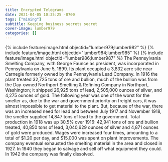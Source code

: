```yaml
---
title: Encrypted Telegrams
date: 2021-04-05 10:35:25 -0700
tags: ["mining"]
subtitle: Keeping business secrets secret
cover-image: lumber979
categories: []
---
```

{% include feature/image.html objectid="lumber979;lumber982" %}
{% include feature/image.html objectid="lumber984;lumber985" %}
{% include feature/image.html objectid="lumber986;lumber987" %}
The Pennsylvania Smelting Company, with George Faunce as president, was incorporated in Pennsylvania on June 5, 1899. Its plant occupied a 3,832 acre site near Carnegie formerly owned by the Pennsylvania Lead Company. In 1916 the plant treated 32,725 tons of ore and bullion, much of the bullion was from the Day-owned Northport Smelting & Refining Company in Northport, Washington; it shipped 26,925 tons of lead, 2,505,000 ounces of silver, and 4,275 ounces of gold. The following year was one of the worst for the smelter as, due to the war and government priority on freight cars, it was almost impossible to get material to the plant. But, because of the war, there was an increased need for lead and between July 1917 and November 1918, the smelter supplied 14,847 tons of lead to the government. Total production in 1918 was up 30.5% over 1916: 42,941 tons of ore and bullion treated, 40,850 tons of lead, 3,040,629 ounces of silver and 4,871 ounces of gold were produced. Wages were increased four times, amounting to a total of $1.20 per day, and $15,000 was spent on plant improvements. The company eventual exhausted the smelting material in the area and closed in 1927. In 1940 they began to salvage and sell off what equipment they could. In 1942 the company was finally dissolved.